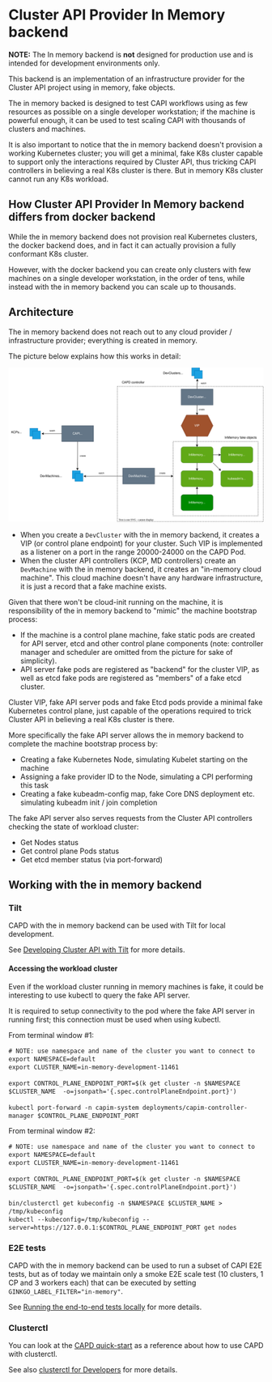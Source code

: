 # Cluster API Provider In Memory backend

**NOTE:** The In memory backend is **not** designed for production use and is intended for development environments only.

This backend is an implementation of an infrastructure provider for the Cluster API project using in memory, fake objects.

The in memory backed is designed to test CAPI workflows using as few resources as possible on a single developer workstation; if 
the machine is powerful enough, it can be used to test scaling CAPI with thousands of clusters and machines.

It is also important to notice that the in memory backend doesn't provision a working Kubernetes cluster; 
you will get a minimal, fake K8s cluster capable to support only the interactions required by Cluster API, thus tricking
CAPI controllers in believing a real K8s cluster is there. But in memory K8s cluster cannot run any K8s workload.

## How Cluster API Provider In Memory backend differs from docker backend

While the in memory backend does not provision real Kubernetes clusters, the docker backend does, and in fact it can actually
provision a fully conformant K8s cluster.

However, with the docker backend you can create only clusters with few machines on a single developer workstation, in the order of tens, 
while instead with the in memory backend you can scale up to thousands.

## Architecture

The in memory backend does not reach out to any cloud provider / infrastructure provider; everything is created in memory.

The picture below explains how this works in detail:

![Architecture](architecture.drawio.svg)

- When you create a `DevCluster` with the in memory backend, it creates a VIP (or control plane endpoint) for your
  cluster. Such VIP is implemented as a listener on a port in the range 20000-24000 on the CAPD Pod.
- When the cluster API controllers (KCP, MD controllers) create an `DevMachine` with the in memory backend, it creates
  an "in-memory cloud machine". This cloud machine doesn't have any hardware infrastructure, it is just a record that a
  fake machine exists.

Given that there won't be cloud-init running on the machine, it is responsibility of the in memory backend to 
"mimic" the machine bootstrap process:
- If the machine is a control plane machine, fake static pods are created for API server, etcd and other control plane
  components (note: controller manager and scheduler are omitted from the picture for sake of simplicity).
- API server fake pods are registered as "backend" for the cluster VIP, as well as etcd fake pods are registered as
  "members" of a fake etcd cluster.

Cluster VIP, fake API server pods and fake Etcd pods provide a minimal fake Kubernetes control plane, just capable of the
operations required to trick Cluster API in believing a real K8s cluster is there.

More specifically the fake API server allows the in memory backend to complete the machine bootstrap process by: 
- Creating a fake Kubernetes Node, simulating Kubelet starting on the machine
- Assigning a fake provider ID to the Node, simulating a CPI performing this task
- Creating a fake kubeadm-config map, fake Core DNS deployment etc. simulating kubeadm init / join completion

The fake API server also serves requests from the Cluster API controllers checking the state of workload cluster:
- Get Nodes status
- Get control plane Pods status
- Get etcd member status (via port-forward)

## Working with the in memory backend

### Tilt

CAPD with the in memory backend can be used with Tilt for local development.

See [Developing Cluster API with Tilt](https://cluster-api.sigs.k8s.io/developer/tilt) for more details.

#### Accessing the workload cluster

Even if the workload cluster running in memory machines is fake, it could be interesting to use kubectl to
query the fake API server.

It is required to setup connectivity to the pod where the fake API server in running first;
this connection must be used when using kubectl.

From terminal window #1:

```shell
# NOTE: use namespace and name of the cluster you want to connect to
export NAMESPACE=default 
export CLUSTER_NAME=in-memory-development-11461

export CONTROL_PLANE_ENDPOINT_PORT=$(k get cluster -n $NAMESPACE $CLUSTER_NAME  -o=jsonpath='{.spec.controlPlaneEndpoint.port}')

kubectl port-forward -n capim-system deployments/capim-controller-manager $CONTROL_PLANE_ENDPOINT_PORT
```

From terminal window #2:

```shell
# NOTE: use namespace and name of the cluster you want to connect to
export NAMESPACE=default 
export CLUSTER_NAME=in-memory-development-11461

export CONTROL_PLANE_ENDPOINT_PORT=$(k get cluster -n $NAMESPACE $CLUSTER_NAME  -o=jsonpath='{.spec.controlPlaneEndpoint.port}')

bin/clusterctl get kubeconfig -n $NAMESPACE $CLUSTER_NAME > /tmp/kubeconfig
kubectl --kubeconfig=/tmp/kubeconfig --server=https://127.0.0.1:$CONTROL_PLANE_ENDPOINT_PORT get nodes
```

### E2E tests

CAPD with the in memory backend can be used to run a subset of CAPI E2E tests, but as of today we maintain only a smoke E2E scale test 
(10 clusters, 1 CP and 3 workers each) that can be executed by setting `GINKGO_LABEL_FILTER="in-memory"`.

See [Running the end-to-end tests locally](https://cluster-api.sigs.k8s.io/developer/testing#running-the-end-to-end-tests-locally) for more details.

### Clusterctl

You can look at the [CAPD quick-start](https://cluster-api.sigs.k8s.io/user/quick-start) as a reference about how to use CAPD with clusterctl.

See also [clusterctl for Developers](https://cluster-api.sigs.k8s.io/clusterctl/developers) for more details.
